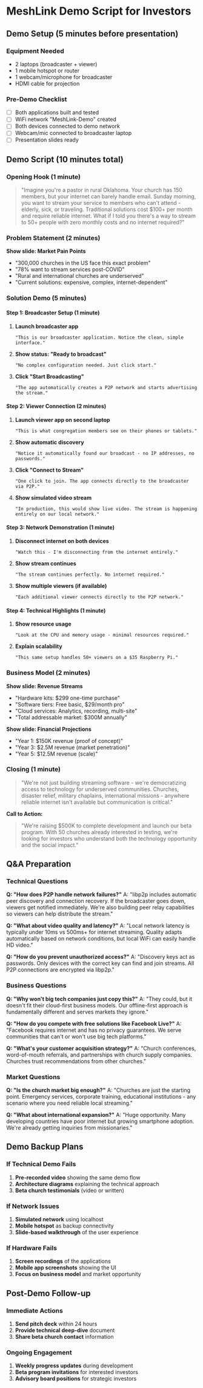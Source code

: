 # MeshLink Demo Script for Investors

## Demo Setup (5 minutes before presentation)

### Equipment Needed
- 2 laptops (broadcaster + viewer)
- 1 mobile hotspot or router
- 1 webcam/microphone for broadcaster
- HDMI cable for projection

### Pre-Demo Checklist
- [ ] Both applications built and tested
- [ ] WiFi network "MeshLink-Demo" created
- [ ] Both devices connected to demo network
- [ ] Webcam/mic connected to broadcaster laptop
- [ ] Presentation slides ready

## Demo Script (10 minutes total)

### Opening Hook (1 minute)
> "Imagine you're a pastor in rural Oklahoma. Your church has 150 members, but your internet can barely handle email. Sunday morning, you want to stream your service to members who can't attend - elderly, sick, or traveling. Traditional solutions cost $100+ per month and require reliable internet. What if I told you there's a way to stream to 50+ people with zero monthly costs and no internet required?"

### Problem Statement (2 minutes)
**Show slide: Market Pain Points**
- "300,000 churches in the US face this exact problem"
- "78% want to stream services post-COVID"
- "Rural and international churches are underserved"
- "Current solutions: expensive, complex, internet-dependent"

### Solution Demo (5 minutes)

#### Step 1: Broadcaster Setup (1 minute)
1. **Launch broadcaster app**
   ```
   "This is our broadcaster application. Notice the clean, simple interface."
   ```
2. **Show status: "Ready to broadcast"**
   ```
   "No complex configuration needed. Just click start."
   ```
3. **Click "Start Broadcasting"**
   ```
   "The app automatically creates a P2P network and starts advertising the stream."
   ```

#### Step 2: Viewer Connection (2 minutes)
1. **Launch viewer app on second laptop**
   ```
   "This is what congregation members see on their phones or tablets."
   ```
2. **Show automatic discovery**
   ```
   "Notice it automatically found our broadcast - no IP addresses, no passwords."
   ```
3. **Click "Connect to Stream"**
   ```
   "One click to join. The app connects directly to the broadcaster via P2P."
   ```
4. **Show simulated video stream**
   ```
   "In production, this would show live video. The stream is happening entirely on our local network."
   ```

#### Step 3: Network Demonstration (1 minute)
1. **Disconnect internet on both devices**
   ```
   "Watch this - I'm disconnecting from the internet entirely."
   ```
2. **Show stream continues**
   ```
   "The stream continues perfectly. No internet required."
   ```
3. **Show multiple viewers (if available)**
   ```
   "Each additional viewer connects directly to the P2P network."
   ```

#### Step 4: Technical Highlights (1 minute)
1. **Show resource usage**
   ```
   "Look at the CPU and memory usage - minimal resources required."
   ```
2. **Explain scalability**
   ```
   "This same setup handles 50+ viewers on a $35 Raspberry Pi."
   ```

### Business Model (2 minutes)
**Show slide: Revenue Streams**
- "Hardware kits: $299 one-time purchase"
- "Software tiers: Free basic, $29/month pro"
- "Cloud services: Analytics, recording, multi-site"
- "Total addressable market: $300M annually"

**Show slide: Financial Projections**
- "Year 1: $150K revenue (proof of concept)"
- "Year 3: $2.5M revenue (market penetration)"
- "Year 5: $12.5M revenue (scale)"

### Closing (1 minute)
> "We're not just building streaming software - we're democratizing access to technology for underserved communities. Churches, disaster relief, military chaplains, international missions - anywhere reliable internet isn't available but communication is critical."

**Call to Action:**
> "We're raising $500K to complete development and launch our beta program. With 50 churches already interested in testing, we're looking for investors who understand both the technology opportunity and the social impact."

## Q&A Preparation

### Technical Questions
**Q: "How does P2P handle network failures?"**
A: "libp2p includes automatic peer discovery and connection recovery. If the broadcaster goes down, viewers get notified immediately. We're also building peer relay capabilities so viewers can help distribute the stream."

**Q: "What about video quality and latency?"**
A: "Local network latency is typically under 10ms vs 500ms+ for internet streaming. Quality adapts automatically based on network conditions, but local WiFi can easily handle HD video."

**Q: "How do you prevent unauthorized access?"**
A: "Discovery keys act as passwords. Only devices with the correct key can find and join streams. All P2P connections are encrypted via libp2p."

### Business Questions
**Q: "Why won't big tech companies just copy this?"**
A: "They could, but it doesn't fit their cloud-first business models. Our offline-first approach is fundamentally different and serves markets they ignore."

**Q: "How do you compete with free solutions like Facebook Live?"**
A: "Facebook requires internet and has no privacy guarantees. We serve communities that can't or won't use big tech platforms."

**Q: "What's your customer acquisition strategy?"**
A: "Church conferences, word-of-mouth referrals, and partnerships with church supply companies. Churches trust recommendations from other churches."

### Market Questions
**Q: "Is the church market big enough?"**
A: "Churches are just the starting point. Emergency services, corporate training, educational institutions - any scenario where you need reliable local streaming."

**Q: "What about international expansion?"**
A: "Huge opportunity. Many developing countries have poor internet but growing smartphone adoption. We're already getting inquiries from missionaries."

## Demo Backup Plans

### If Technical Demo Fails
1. **Pre-recorded video** showing the same demo flow
2. **Architecture diagrams** explaining the technical approach
3. **Beta church testimonials** (video or written)

### If Network Issues
1. **Simulated network** using localhost
2. **Mobile hotspot** as backup connectivity
3. **Slide-based walkthrough** of the user experience

### If Hardware Fails
1. **Screen recordings** of the applications
2. **Mobile app screenshots** showing the UI
3. **Focus on business model** and market opportunity

## Post-Demo Follow-up

### Immediate Actions
1. **Send pitch deck** within 24 hours
2. **Provide technical deep-dive** document
3. **Share beta church contact** information

### Ongoing Engagement
1. **Weekly progress updates** during development
2. **Beta program invitations** for interested investors
3. **Advisory board positions** for strategic investors